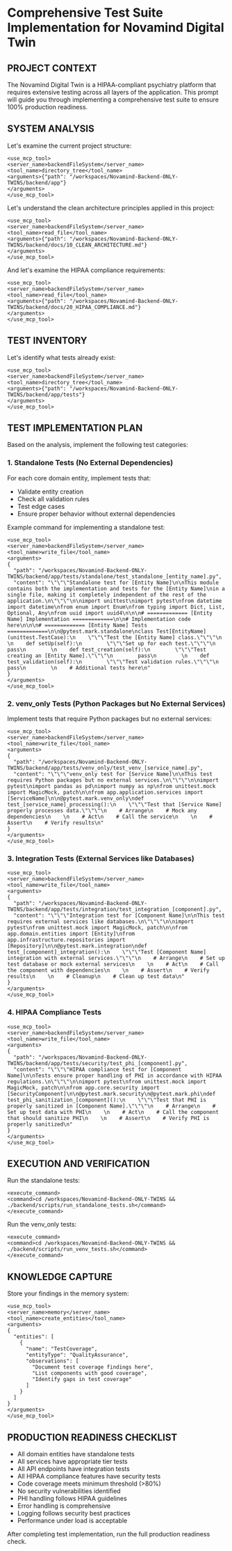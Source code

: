 # Comprehensive Test Suite Implementation for Novamind Digital Twin

## PROJECT CONTEXT

The Novamind Digital Twin is a HIPAA-compliant psychiatry platform that requires extensive testing across all layers of the application. This prompt will guide you through implementing a comprehensive test suite to ensure 100% production readiness.

## SYSTEM ANALYSIS

Let's examine the current project structure:

```
<use_mcp_tool>
<server_name>backendFileSystem</server_name>
<tool_name>directory_tree</tool_name>
<arguments>{"path": "/workspaces/Novamind-Backend-ONLY-TWINS/backend/app"}
</arguments>
</use_mcp_tool>
```

Let's understand the clean architecture principles applied in this project:

```
<use_mcp_tool>
<server_name>backendFileSystem</server_name>
<tool_name>read_file</tool_name>
<arguments>{"path": "/workspaces/Novamind-Backend-ONLY-TWINS/backend/docs/10_CLEAN_ARCHITECTURE.md"}
</arguments>
</use_mcp_tool>
```

And let's examine the HIPAA compliance requirements:

```
<use_mcp_tool>
<server_name>backendFileSystem</server_name>
<tool_name>read_file</tool_name>
<arguments>{"path": "/workspaces/Novamind-Backend-ONLY-TWINS/backend/docs/20_HIPAA_COMPLIANCE.md"}
</arguments>
</use_mcp_tool>
```

## TEST INVENTORY

Let's identify what tests already exist:

```
<use_mcp_tool>
<server_name>backendFileSystem</server_name>
<tool_name>directory_tree</tool_name>
<arguments>{"path": "/workspaces/Novamind-Backend-ONLY-TWINS/backend/app/tests"}
</arguments>
</use_mcp_tool>
```

## TEST IMPLEMENTATION PLAN

Based on the analysis, implement the following test categories:

### 1. Standalone Tests (No External Dependencies)

For each core domain entity, implement tests that:
- Validate entity creation
- Check all validation rules
- Test edge cases
- Ensure proper behavior without external dependencies

Example command for implementing a standalone test:

```
<use_mcp_tool>
<server_name>backendFileSystem</server_name>
<tool_name>write_file</tool_name>
<arguments>
{
  "path": "/workspaces/Novamind-Backend-ONLY-TWINS/backend/app/tests/standalone/test_standalone_[entity_name].py",
  "content": "\"\"\"Standalone test for [Entity Name]\n\nThis module contains both the implementation and tests for the [Entity Name]\nin a single file, making it completely independent of the rest of the application.\n\"\"\"\n\nimport unittest\nimport pytest\nfrom datetime import datetime\nfrom enum import Enum\nfrom typing import Dict, List, Optional, Any\nfrom uuid import uuid4\n\n\n# ============= [Entity Name] Implementation =============\n\n# Implementation code here\n\n\n# ============= [Entity Name] Tests =============\n\n@pytest.mark.standalone\nclass Test[EntityName](unittest.TestCase):\n    \"\"\"Test the [Entity Name] class.\"\"\"\n    \n    def setUp(self):\n        \"\"\"Set up for each test.\"\"\"\n        pass\n        \n    def test_creation(self):\n        \"\"\"Test creating an [Entity Name].\"\"\"\n        pass\n        \n    def test_validation(self):\n        \"\"\"Test validation rules.\"\"\"\n        pass\n        \n    # Additional tests here\n"
}
</arguments>
</use_mcp_tool>
```

### 2. venv_only Tests (Python Packages but No External Services)

Implement tests that require Python packages but no external services:

```
<use_mcp_tool>
<server_name>backendFileSystem</server_name>
<tool_name>write_file</tool_name>
<arguments>
{
  "path": "/workspaces/Novamind-Backend-ONLY-TWINS/backend/app/tests/venv_only/test_venv_[service_name].py",
  "content": "\"\"\"venv_only test for [Service Name]\n\nThis test requires Python packages but no external services.\n\"\"\"\n\nimport pytest\nimport pandas as pd\nimport numpy as np\nfrom unittest.mock import MagicMock, patch\n\nfrom app.application.services import [ServiceName]\n\n@pytest.mark.venv_only\ndef test_[service_name]_processing():\n    \"\"\"Test that [Service Name] properly processes data.\"\"\"\n    # Arrange\n    # Mock any dependencies\n    \n    # Act\n    # Call the service\n    \n    # Assert\n    # Verify results\n"
}
</arguments>
</use_mcp_tool>
```

### 3. Integration Tests (External Services like Databases)

```
<use_mcp_tool>
<server_name>backendFileSystem</server_name>
<tool_name>write_file</tool_name>
<arguments>
{
  "path": "/workspaces/Novamind-Backend-ONLY-TWINS/backend/app/tests/integration/test_integration_[component].py",
  "content": "\"\"\"Integration test for [Component Name]\n\nThis test requires external services like databases.\n\"\"\"\n\nimport pytest\nfrom unittest.mock import MagicMock, patch\n\nfrom app.domain.entities import [Entity]\nfrom app.infrastructure.repositories import [Repository]\n\n@pytest.mark.integration\ndef test_[component]_integration():\n    \"\"\"Test [Component Name] integration with external services.\"\"\"\n    # Arrange\n    # Set up test database or mock external services\n    \n    # Act\n    # Call the component with dependencies\n    \n    # Assert\n    # Verify results\n    \n    # Cleanup\n    # Clean up test data\n"
}
</arguments>
</use_mcp_tool>
```

### 4. HIPAA Compliance Tests

```
<use_mcp_tool>
<server_name>backendFileSystem</server_name>
<tool_name>write_file</tool_name>
<arguments>
{
  "path": "/workspaces/Novamind-Backend-ONLY-TWINS/backend/app/tests/security/test_phi_[component].py",
  "content": "\"\"\"HIPAA compliance test for [Component Name]\n\nTests ensure proper handling of PHI in accordance with HIPAA regulations.\n\"\"\"\n\nimport pytest\nfrom unittest.mock import MagicMock, patch\n\nfrom app.core.security import [SecurityComponent]\n\n@pytest.mark.security\n@pytest.mark.phi\ndef test_phi_sanitization_[component]():\n    \"\"\"Test that PHI is properly sanitized in [Component Name].\"\"\"\n    # Arrange\n    # Set up test data with PHI\n    \n    # Act\n    # Call the component that should sanitize PHI\n    \n    # Assert\n    # Verify PHI is properly sanitized\n"
}
</arguments>
</use_mcp_tool>
```

## EXECUTION AND VERIFICATION

Run the standalone tests:

```
<execute_command>
<command>cd /workspaces/Novamind-Backend-ONLY-TWINS && ./backend/scripts/run_standalone_tests.sh</command>
</execute_command>
```

Run the venv_only tests:

```
<execute_command>
<command>cd /workspaces/Novamind-Backend-ONLY-TWINS && ./backend/scripts/run_venv_tests.sh</command>
</execute_command>
```

## KNOWLEDGE CAPTURE

Store your findings in the memory system:

```
<use_mcp_tool>
<server_name>memory</server_name>
<tool_name>create_entities</tool_name>
<arguments>
{
  "entities": [
    {
      "name": "TestCoverage",
      "entityType": "QualityAssurance",
      "observations": [
        "Document test coverage findings here",
        "List components with good coverage",
        "Identify gaps in test coverage"
      ]
    }
  ]
}
</arguments>
</use_mcp_tool>
```

## PRODUCTION READINESS CHECKLIST

- All domain entities have standalone tests
- All services have appropriate tier tests
- All API endpoints have integration tests
- All HIPAA compliance features have security tests
- Code coverage meets minimum threshold (>80%)
- No security vulnerabilities identified
- PHI handling follows HIPAA guidelines
- Error handling is comprehensive
- Logging follows security best practices
- Performance under load is acceptable

After completing test implementation, run the full production readiness check.
